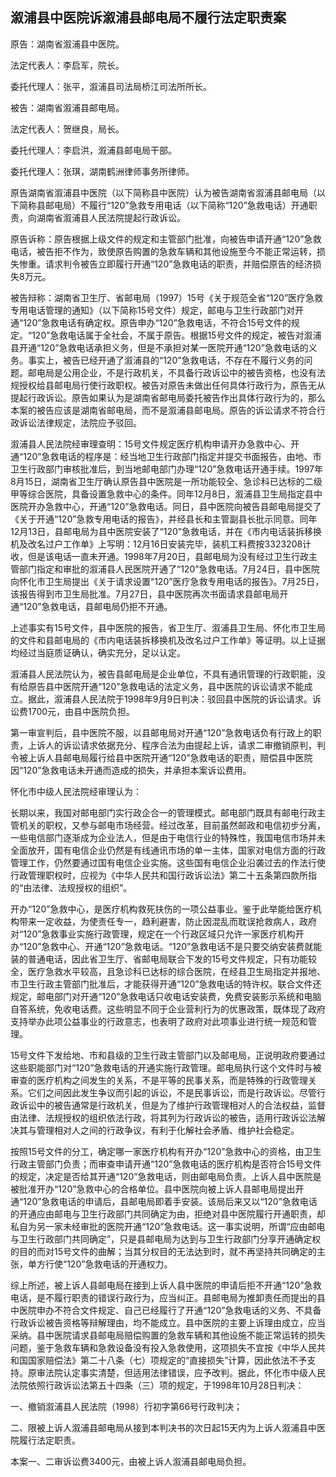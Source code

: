 ## 溆浦县中医院诉溆浦县邮电局不履行法定职责案

原告：湖南省溆浦县中医院。

法定代表人：李启军，院长。

委托代理人：张平，溆浦县司法局桥江司法所所长。

被告：湖南省溆浦县邮电局。

法定代表人：贺继良，局长。

委托代理人：李启洪，溆浦县邮电局干部。

委托代理人：张琪，湖南鹤洲律师事务所律师。

原告湖南省溆浦县中医院（以下简称县中医院）认为被告湖南省溆浦县邮电局（以下简称县邮电局）不履行“120”急救专用电话（以下简称“120”急救电话）开通职责，向湖南省溆浦县人民法院提起行政诉讼。

原告诉称：原告根据上级文件的规定和主管部门批准，向被告申请开通“120”急救电话，被告拒不作为，致使原告购置的急救车辆和其他设施至今不能正常运转，损失惨重。请求判令被告立即履行开通“120”急救电话的职责，并赔偿原告的经济损失8万元。

被告辩称：湖南省卫生厅、省邮电局（1997）15号《关于规范全省“120”医疗急救专用电话管理的通知》（以下简称15号文件）规定，邮电与卫生行政部门对开通“120”急救电话有确定权。原告申办“120”急救电话，不符合15号文件的规定。“120”急救电话属于全社会，不属于原告。根据15号文件的规定，被告对溆浦县开通“120”急救电话承担义务，但是不承担对某一医院开通“120”急救电话的义务。事实上，被告已经开通了溆浦县的“120”急救电话，不存在不履行义务的问题。邮电局是公用企业，不是行政机关，不具备行政诉讼中的被告资格，也没有法规授权给县邮电局行使行政职权。被告对原告未做出任何具体行政行为，原告无从提起行政诉讼。原告如果认为是湖南省邮电局委托被告作出具体行政行为的，那么本案的被告应该是湖南省邮电局，而不是溆浦县邮电局。原告的诉讼请求不符合行政诉讼法律规定，法院应予驳回。

溆浦县人民法院经审理查明：15号文件规定医疗机构申请开办急救中心、开通“120”急救电话的程序是：经当地卫生行政部门指定并提交书面报告，由地、市卫生行政部门审核批准后，到当地邮电部门办理“120”急救电话开通手续。1997年8月15日，湖南省卫生厅确认原告县中医院是一所功能较全、急诊科已达标的二级甲等综合医院，具备设置急救中心的条件。同年12月8日，溆浦县卫生局指定县中医院开办急救中心，开通“120”急救电话。同日，县中医院向被告县邮电局提交了《关于开通“120”急救专用电话的报告》，并经县长和主管副县长批示同意。同年12月13日，县邮电局为县中医院安装了“120”急救电话，并在《市内电话装拆移换机及改名过户工作单》上写明：12月16日安装完毕，装机工料费按3323208计收，但是该电话一直未开通。1998年7月20日，县邮电局为没有经过卫生行政主管部门指定和审批的溆浦县人民医院开通了“120”急救电话。7月24日，县中医院向怀化市卫生局提出《关于请求设置“120”医疗急救专用电话的报告》。7月25日，该报告得到市卫生局批准。7月27日，县中医院再次书面请求县邮电局开通“120”急救电话，县邮电局仍拒不开通。

上述事实有15号文件，县中医院的报告，省卫生厅、溆浦县卫生局、怀化市卫生局的文件和县邮电局的《市内电话装拆移换机及改名过户工作单》等证明。以上证据均经过当庭质证确认，确实充分，足以认定。

溆浦县人民法院认为，被告县邮电局是企业单位，不具有通讯管理的行政职能，没有给原告县中医院开通“120”急救电话的法定义务，县中医院的诉讼请求不能成立。据此，溆浦县人民法院于1998年9月9日判决：驳回县中医院的诉讼请求。诉讼费1700元，由县中医院负担。

第一审宣判后，县中医院不服，以县邮电局对开通“120”急救电话负有行政上的职责，上诉人的诉讼请求依据充分、程序合法为由提起上诉，请求二审撤销原判，判令被上诉人县邮电局履行给县中医院开通“120”急救电话的职责，赔偿县中医院因“120”急救电话未开通而造成的损失，并承担本案诉讼费用。

怀化市中级人民法院经审理认为：

长期以来，我国对邮电部门实行政企合一的管理模式。邮电部门既具有邮电行政主管机关的职权，又参与邮电市场经营。经过改革，目前虽然邮政和电信初步分离，一些电信部门逐渐成为企业法人，但是由于电信行业的特殊性，我国电信市场并未全面放开，国有电信企业仍然是有线通讯市场的单一主体，国家对电信方面的行政管理工作，仍然要通过国有电信企业实施。这些国有电信企业沿袭过去的作法行使行政管理职权时，应视为《中华人民共和国行政诉讼法》第二十五条第四款所指的“由法律、法规授权的组织”。

开办“120”急救中心，是医疗机构救死扶伤的一项公益事业。鉴于此举能给医疗机构带来一定收益，为使责任专一，趋利避害，防止因混乱而耽误抢救病人，政府对“120”急救事业实施行政管理，规定在一个行政区域只允许一家医疗机构开办“120”急救中心、开通“120”急救电话。“120”急救电话不是只要交纳安装费就能装的普通电话，因此省卫生厅、省邮电局联合下发的15号文件规定，只有功能较全，医疗急救水平较高，且急诊科已达标的综合医院，在经县卫生局指定并报地、市卫生行政主管部门批准后，才能获得开通“120”急救电话的特许权。联合文件还规定，邮电部门对开通“120”急救电话只收电话安装费，免费安装影示系统和电脑自答系统，免收电话费。这些明显不同于企业营利行为的优惠政策，既体现了政府支持举办此项公益事业的行政意志，也表明了政府对此项事业进行统一规范和管理。

15号文件下发给地、市和县级的卫生行政主管部门以及邮电局，正说明政府要通过这些职能部门对“120”急救电话的开通实施行政管理。邮电局执行这个文件时与被审查的医疗机构之间发生的关系，不是平等的民事关系，而是特殊的行政管理关系。它们之间因此发生争议而引起的诉讼，不是民事诉讼，而是行政诉讼。尽管行政诉讼中的被告通常是行政机关，但是为了维护行政管理相对人的合法权益，监督由法律、法规授权的组织依法行政，将其列为行政诉讼的被告，适用行政诉讼法解决其与管理相对人之间的行政争议，有利于化解社会矛盾、维护社会稳定。

按照15号文件的分工，确定哪一家医疗机构有开办“120”急救中心的资格，由卫生行政主管部门负责；而审查申请开通“120”急救电话的医疗机构是否符合15号文件的规定，决定是否给其开通“120”急救电话，则由邮电局负责。上诉人县中医院是被批准开办“120”急救中心的合格单位。县中医院向被上诉人县邮电局提出开通“120”急救电话的申请后，县邮电局即着手安装。该局后来又以“120”急救电话的开通应由邮电与卫生行政部门共同确定为由，拒绝对县中医院履行开通职责，却私自为另一家未经审批的医院开通“120”急救电话。这一事实说明，所谓“应由邮电与卫生行政部门共同确定”，只是县邮电局为达到与卫生行政部门分享开通确定权的目的而对15号文件的曲解；当其分权目的无法达到时，就不再坚持共同确定的主张，单方行使“120”急救电话的开通权力。

综上所述，被上诉人县邮电局在接到上诉人县中医院的申请后拒不开通“120”急救电话，是不履行职责的错误行政行为，应当纠正。县邮电局为推卸责任而提出的县中医院申办不符合文件规定、自己已经履行了开通“120”急救电话的义务、不具备行政诉讼被告资格等辩解理由，均不能成立。县中医院的主要上诉理由成立，应当采纳。县中医院请求县邮电局赔偿购置的急救车辆和其他设施不能正常运转的损失问题，鉴于急救车辆和急救设备没有投入急救使用，这项损失不宜按《中华人民共和国国家赔偿法》第二十八条（七）项规定的“直接损失”计算，因此依法不予支持。原审法院认定事实清楚，但适用法律错误，应予改判。据此，怀化市中级人民法院依照行政诉讼法第五十四条（三）项的规定，于1998年10月28日判决：

一、撤销溆浦县人民法院（1998）行初字第66号行政判决；

二、限被上诉人溆浦县邮电局从接到本判决书的次日起15天内为上诉人溆浦县中医院履行法定职责。

本案一、二审诉讼费3400元，由被上诉人溆浦县邮电局负担。

